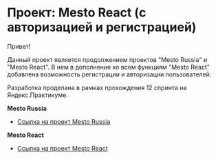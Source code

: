 # Проект: Mesto React (с авторизацией и регистрацией)

Привет!

Данный проект является продолжением проектов "Mesto Russia" и "Mesto React". В нем в дополнение ко всем функциям "Mesto React" добавлена возможность регистрации и авторизации пользователей.

Разработка проделана в рамках прохождения 12 спринта на Яндекс.Практикуме.


**Mesto Russia**

* [Ссылка на проект Mesto Russia](https://github.com/evgboch/mesto)

**Mesto React**

* [Ссылка на проект Mesto React](https://github.com/evgboch/mesto-react)
